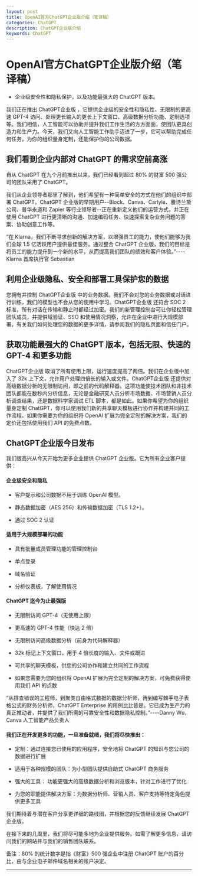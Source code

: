 ```yaml
---
layout: post
title: OpenAI官方ChatGPT企业版介绍（笔译稿）
categories: ChatGPT
description: ChatGPT企业版介绍
keywords: ChatGPT
---
```


#  OpenAI官方ChatGPT企业版介绍（笔译稿）

* 企业级安全性和隐私保护，以及功能最强大的 ChatGPT 版本。

我们正在推出 ChatGPT企业版 ，它提供企业级的安全性和隐私性、无限制的更高速 GPT-4 访问、处理更长输入的更长上下文窗口、高级数据分析功能、定制选项等。我们相信，人工智能可以协助并提升我们工作生活的方方面面，使团队更具创造力和生产力。今天，我们又向人工智能工作助手迈进了一步，它可以帮助完成任何任务，为你的组织量身定制，还能保护你的公司数据。

## 我们看到企业内部对 ChatGPT 的需求空前高涨

自从 ChatGPT 在九个月前推出以来，我们已经看到超过 80% 的财富 500 强公司的团队采用了 ChatGPT。

我们从企业领导者那里了解到，他们希望有一种简单安全的方式在他们的组织中部署 ChatGPT。ChatGPT 企业版的早期用户--Block、Canva、Carlyle、雅诗兰黛公司、普华永道和 Zapier 等行业领导者--正在重新定义他们的运营方式，并正在使用 ChatGPT 进行更清晰的沟通、加速编码任务、快速探索复杂业务问题的答案、协助创意工作等。

“在 Klarna，我们不断寻求创新的解决方案，以增强员工的能力，使他们能够为我们全球 1.5 亿活跃用户提供最佳服务。通过整合 ChatGPT 企业版，我们的目标是将员工的能力提升到一个新的水平，从而提高我们团队的绩效和客户体验。”----Klarna 首席执行官 Sebastian

## 利用企业级隐私、安全和部署工具保护您的数据

您拥有并控制 ChatGPT企业版 中的业务数据。我们不会对您的业务数据或对话进行训练，我们的模型也不会从您的使用中学习。ChatGPT企业版 还符合 SOC 2 标准，所有对话在传输和静止时都经过加密。我们的新管理控制台可让你轻松管理团队成员，并提供域验证、SSO 和使用情况洞察，允许在企业中进行大规模部署。有关我们如何处理您的数据的更多详情，请参阅我们的隐私页面和信任门户。

## 获取功能最强大的 ChatGPT 版本，包括无限、快速的 GPT-4 和更多功能

ChatGPT企业版 取消了所有使用上限，运行速度提高了两倍。我们在企业版中加入了 32k 上下文，允许用户处理四倍长的输入或文件。ChatGPT企业版 还提供对高级数据分析的无限制访问，即之前的代码解释器。这项功能使技术团队和非技术团队都能在数秒内分析信息，无论是金融研究人员分析市场数据、市场营销人员分析调查结果，还是数据科学家调试 ETL 脚本，都是如此。如果你希望为你的组织量身定制 ChatGPT，你可以使用我们新的共享聊天模板进行协作并构建共同的工作流程。如果你需要为你的组织将 OpenAI 扩展为完全定制的解决方案，我们的定价还包括使用我们 API 的免费点数。

## ChatGPT企业版今日发布

我们很高兴从今天开始为更多企业提供 ChatGPT 企业版。它为所有企业客户提供：

#### 企业级安全和隐私

* 客户提示和公司数据不用于训练 OpenAI 模型。

* 静态数据加密（AES 256）和传输数据加密（TLS 1.2+）。

* 通过 SOC 2 认证

#### 适用于大规模部署的功能

* 具有批量成员管理功能的管理控制台

* 单点登录

* 域名验证

* 分析仪表板，了解使用情况

#### ChatGPT 迄今为止最强版

* 无限制访问 GPT-4（无使用上限）

* 更高速的 GPT-4 性能（快达 2 倍）

* 无限制访问高级数据分析（前身为代码解释器）

* 32k 标记上下文窗口，用于 4 倍长度的输入、文件或跟进

* 可共享的聊天模板，供您的公司协作和建立共同的工作流程

* 如果您需要为您的组织将 OpenAI 扩展为完全定制的解决方案，可免费获得使用我们 API 的点数

“从排查错误的工程师，到聚类自由格式数据的数据分析师，再到编写棘手电子表格公式的财务分析师，ChatGPT Enterprise 的用例比比皆是。它已成为生产力的真正推动者，并提供了我们所需的可靠安全性和数据隐私控制。”----Danny Wu，Canva 人工智能产品负责人

#### 我们正在开发更多的功能，一旦准备就绪，我们将尽快推出：

* 定制：通过连接您已使用的应用程序，安全地将 ChatGPT 的知识与您公司的数据进行扩展

* 适用于各种规模的团队：为小型团队提供自助式 ChatGPT 商务服务

* 强大的工具： 功能更强大的高级数据分析和浏览版本，针对工作进行了优化

* 为您的职能提供解决方案：为数据分析师、营销人员、客户支持等特定角色提供更多工具

我们期待着与潜在客户分享更详细的路线图，并根据您的反馈继续发展 ChatGPT企业版。

在接下来的几周里，我们将尽可能多地为企业提供服务。如需了解更多信息，请访问我们的网站并与我们的销售团队联系。

备注：80% 的统计数字是指《财富》500 强企业中注册 ChatGPT 账户的百分比，由与企业电子邮件域名相关的账户决定。

------------
